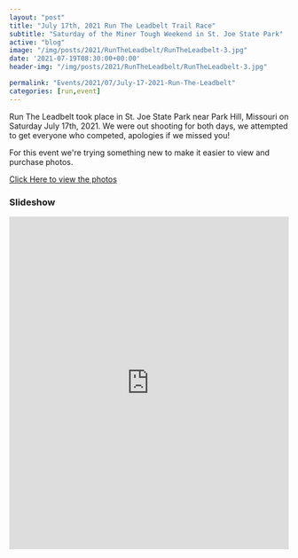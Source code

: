 ```yaml
---
layout: "post"
title: "July 17th, 2021 Run The Leadbelt Trail Race"
subtitle: "Saturday of the Miner Tough Weekend in St. Joe State Park"
active: "blog"
image: "/img/posts/2021/RunTheLeadbelt/RunTheLeadbelt-3.jpg"
date: '2021-07-19T08:30:00+00:00'
header-img: "/img/posts/2021/RunTheLeadbelt/RunTheLeadbelt-3.jpg"

permalink: "Events/2021/07/July-17-2021-Run-The-Leadbelt"
categories: [run,event]
---
```

Run The Leadbelt took place in St. Joe State Park near Park Hill, Missouri on Saturday July 17th, 2021. We were out shooting for both days, we attempted to get everyone who competed, apologies if we missed you! 

For this event we're trying something new to make it easier to view and purchase photos.

[Click Here to view the photos](https://photos.rainbowmarks.com/2021/2021-Run-the-Leadbelt/)

### Slideshow ###
<iframe src="https://photos.rainbowmarks.com/frame/slideshow?key=h359Tt&speed=3&transition=fade&autoStart=1&captions=0&navigation=0&playButton=0&randomize=0&transitionSpeed=2" width="100%" height="600" frameborder="no" scrolling="no"></iframe>
